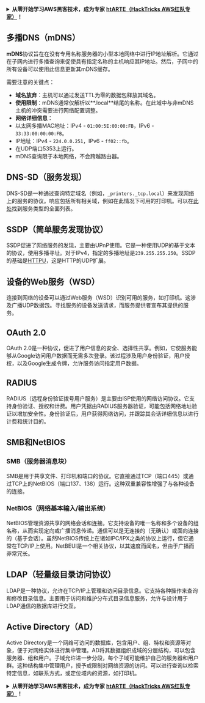 <details>

<summary><strong>从零开始学习AWS黑客技术，成为专家</strong> <a href="https://training.hacktricks.xyz/courses/arte"><strong>htARTE（HackTricks AWS红队专家）</strong></a><strong>！</strong></summary>

支持HackTricks的其他方式：

* 如果您想看到您的**公司在HackTricks中做广告**或**下载PDF格式的HackTricks**，请查看[**订阅计划**](https://github.com/sponsors/carlospolop)!
* 获取[**官方PEASS & HackTricks周边产品**](https://peass.creator-spring.com)
* 探索[**PEASS家族**](https://opensea.io/collection/the-peass-family)，我们独家的[**NFTs**](https://opensea.io/collection/the-peass-family)收藏品
* **加入** 💬 [**Discord群**](https://discord.gg/hRep4RUj7f) 或 [**电报群**](https://t.me/peass) 或 **关注**我们的**Twitter** 🐦 [**@hacktricks_live**](https://twitter.com/hacktricks_live)**。**
* 通过向[**HackTricks**](https://github.com/carlospolop/hacktricks)和[**HackTricks Cloud**](https://github.com/carlospolop/hacktricks-cloud) github仓库提交PR来分享您的黑客技巧。

</details>


## 多播DNS（mDNS）

**mDNS**协议旨在在没有专用名称服务器的小型本地网络中进行IP地址解析。它通过在子网内进行多播查询来促使具有指定名称的主机响应其IP地址。然后，子网中的所有设备可以使用此信息更新其mDNS缓存。

需要注意的关键点：
- **域名放弃**：主机可以通过发送TTL为零的数据包释放其域名。
- **使用限制**：mDNS通常仅解析以**.local**结尾的名称。在此域中与非mDNS主机的冲突需要进行网络配置调整。
- **网络详细信息**：
- 以太网多播MAC地址：IPv4 - `01:00:5E:00:00:FB`，IPv6 - `33:33:00:00:00:FB`。
- IP地址：IPv4 - `224.0.0.251`，IPv6 - `ff02::fb`。
- 在UDP端口5353上运行。
- mDNS查询限于本地网络，不会跨越路由器。

## DNS-SD（服务发现）

DNS-SD是一种通过查询特定域名（例如，`_printers._tcp.local`）来发现网络上的服务的协议。响应包括所有相关域，例如在此情况下可用的打印机。可以在[此处](http://www.dns-sd.org/ServiceTypes.html)找到服务类型的全面列表。

## SSDP（简单服务发现协议）

SSDP促进了网络服务的发现，主要由UPnP使用。它是一种使用UDP的基于文本的协议，使用多播寻址。对于IPv4，指定的多播地址是`239.255.255.250`。SSDP的基础是[HTTPU](https://en.wikipedia.org/wiki/HTTPU)，这是HTTP的UDP扩展。

## 设备的Web服务（WSD）

连接到网络的设备可以通过Web服务（WSD）识别可用的服务，如打印机。这涉及广播UDP数据包。寻找服务的设备发送请求，而服务提供者宣布其提供的服务。

## OAuth 2.0

OAuth 2.0是一种协议，促进了用户信息的安全、选择性共享。例如，它使服务能够从Google访问用户数据而无需多次登录。该过程涉及用户身份验证，用户授权，以及Google生成令牌，允许服务访问指定用户数据。

## RADIUS

RADIUS（远程身份验证拨号用户服务）是主要由ISP使用的网络访问协议。它支持身份验证、授权和计费。用户凭据由RADIUS服务器验证，可能包括网络地址验证以增加安全性。身份验证后，用户获得网络访问，并跟踪其会话详细信息以进行计费和统计目的。

## SMB和NetBIOS

### SMB（服务器消息块）
SMB是用于共享文件、打印机和端口的协议。它直接通过TCP（端口445）或通过TCP上的NetBIOS（端口137、138）运行。这种双重兼容性增强了与各种设备的连接。

### NetBIOS（网络基本输入/输出系统）
NetBIOS管理资源共享的网络会话和连接。它支持设备的唯一名称和多个设备的组名称，从而实现定向或广播消息传递。通信可以是无连接的（无确认）或面向连接的（基于会话）。虽然NetBIOS传统上在诸如IPC/IPX之类的协议上运行，但它通常在TCP/IP上使用。NetBEUI是一个相关协议，以其速度而闻名，但由于广播而非常冗长。

## LDAP（轻量级目录访问协议）
LDAP是一种协议，允许在TCP/IP上管理和访问目录信息。它支持各种操作来查询和修改目录信息。主要用于访问和维护分布式目录信息服务，允许与设计用于LDAP通信的数据库进行交互。

## Active Directory（AD）
Active Directory是一个网络可访问的数据库，包含用户、组、特权和资源等对象，便于对网络实体进行集中管理。AD将其数据组织成域的分层结构，可以包含服务器、组和用户。子域允许进一步分段，每个子域可能维护自己的服务器和用户群。这种结构集中管理用户，授予或限制对网络资源的访问。可以进行查询以检索特定信息，如联系方式，或定位域内的资源，如打印机。

<details>

<summary><strong>从零开始学习AWS黑客技术，成为专家</strong> <a href="https://training.hacktricks.xyz/courses/arte"><strong>htARTE（HackTricks AWS红队专家）</strong></a><strong>！</strong></summary>

支持HackTricks的其他方式：

* 如果您想看到您的**公司在HackTricks中做广告**或**下载PDF格式的HackTricks**，请查看[**订阅计划**](https://github.com/sponsors/carlospolop)!
* 获取[**官方PEASS & HackTricks周边产品**](https://peass.creator-spring.com)
* 探索[**PEASS家族**](https://opensea.io/collection/the-peass-family)，我们独家的[**NFTs**](https://opensea.io/collection/the-peass-family)收藏品
* **加入** 💬 [**Discord群**](https://discord.gg/hRep4RUj7f) 或 [**电报群**](https://t.me/peass) 或 **关注**我们的**Twitter** 🐦 [**@hacktricks_live**](https://twitter.com/hacktricks_live)**。**
* 通过向[**HackTricks**](https://github.com/carlospolop/hacktricks)和[**HackTricks Cloud**](https://github.com/carlospolop/hacktricks-cloud) github仓库提交PR来分享您的黑客技巧。

</details>
